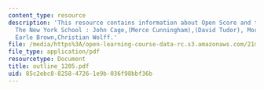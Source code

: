 ```yaml
---
content_type: resource
description: 'This resource contains information about Open Score and the Open Work,
  The New York School : John Cage,(Merce Cunningham),(David Tudor), Morton Feldman,
  Earle Brown,Christian Wolff.'
file: /media/https%3A/open-learning-course-data-rc.s3.amazonaws.com/21m-262-modern-music-1900-1960-fall-2006/85c2ebc8825847261e9b036f98bbf36b_outline_1205.pdf
file_type: application/pdf
resourcetype: Document
title: outline_1205.pdf
uid: 85c2ebc8-8258-4726-1e9b-036f98bbf36b
---
```

